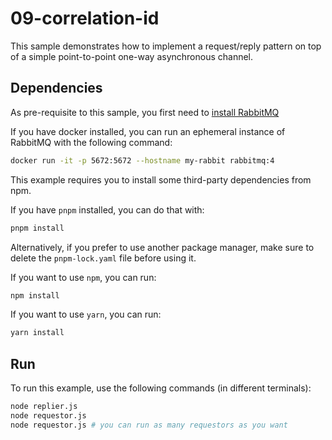 # 09-correlation-id

This sample demonstrates how to implement a request/reply pattern on top of a
simple point-to-point one-way asynchronous channel.

## Dependencies

As pre-requisite to this sample, you first need to
[install RabbitMQ](http://www.rabbitmq.com/download.html)

If you have docker installed, you can run an ephemeral instance of RabbitMQ with
the following command:

```bash
docker run -it -p 5672:5672 --hostname my-rabbit rabbitmq:4
```

This example requires you to install some third-party dependencies from npm.

If you have `pnpm` installed, you can do that with:

```bash
pnpm install
```

Alternatively, if you prefer to use another package manager, make sure to delete
the `pnpm-lock.yaml` file before using it.

If you want to use `npm`, you can run:

```bash
npm install
```

If you want to use `yarn`, you can run:

```bash
yarn install
```

## Run

To run this example, use the following commands (in different terminals):

```bash
node replier.js
node requestor.js
node requestor.js # you can run as many requestors as you want
```
